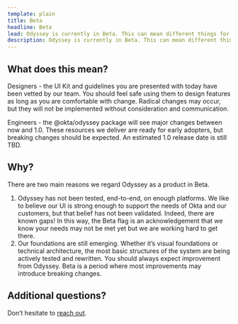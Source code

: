 ```yaml
---
template: plain
title: Beta
headline: Beta
lead: Odyssey is currently in Beta. This can mean different things for different teams, so we’d like to offer some clarity of what it means for the Odyssey Design System.
description: Odyssey is currently in Beta. This can mean different things for different teams, so we’d like to offer some clarity of what it means for the Odyssey Design System. 
---
```


<Description>


</Description>

## What does this mean?

<Description>

Designers - the UI Kit and guidelines you are presented with today have been vetted by our team. You should feel safe using them to design features as long as you are comfortable with change. Radical changes may occur, but they will not be implemented without consideration and communication.

Engineers - the @okta/odyssey package will see major changes between now and 1.0. These resources we deliver are ready for early adopters, but breaking changes should be expected. An estimated 1.0 release date is still TBD. 

</Description>

## Why?

<Description>

There are two main reasons we regard Odyssey as a product in Beta.
1. Odyssey has not been tested, end-to-end, on enough platforms. We like to believe our UI is strong enough to support the needs of Okta and our customers, but that belief has not been validated. Indeed, there are known gaps! In this way, the Beta flag is an acknowledgement that we know your needs may not be met yet but we are working hard to get there. 
2. Our foundations are still emerging. Whether it’s visual foundations or technical architecture, the most basic structures of the system are being actively tested and rewritten. You should always expect improvement from Odyssey. Beta is a period where most improvements may introduce breaking changes.

</Description>

## Additional questions?

<Description>

Don’t hesitate to [reach out](/help).

</Description>
